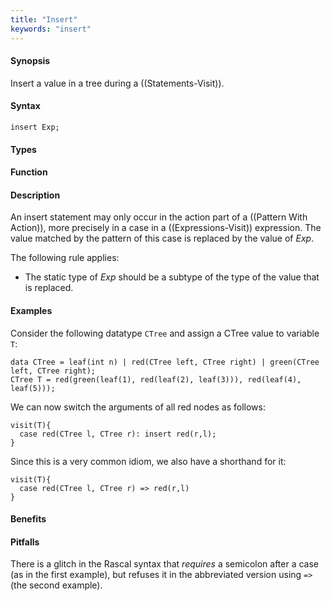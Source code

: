 ```yaml
---
title: "Insert"
keywords: "insert"
---
```


#### Synopsis

Insert a value in a tree during a ((Statements-Visit)).

#### Syntax

`insert Exp;`

#### Types

#### Function

#### Description

An insert statement may only occur in the action part of a ((Pattern With Action)), more precisely in
a case in a ((Expressions-Visit)) expression. The value matched by the pattern of this case is replaced by the value of _Exp_.

The following rule applies:

*  The static type of _Exp_ should be a subtype of the type of the value that is replaced.

#### Examples

Consider the following datatype `CTree` and assign a CTree value to variable `T`:
```rascal-shell
data CTree = leaf(int n) | red(CTree left, CTree right) | green(CTree left, CTree right);
CTree T = red(green(leaf(1), red(leaf(2), leaf(3))), red(leaf(4), leaf(5)));
```
We can now switch the arguments of all red nodes as follows:
```rascal-shell,continue
visit(T){
  case red(CTree l, CTree r): insert red(r,l);
}
```
Since this is a very common idiom, we also have a shorthand for it:
```rascal-shell,continue
visit(T){
  case red(CTree l, CTree r) => red(r,l)
}
```

#### Benefits

#### Pitfalls

There is a glitch in the Rascal syntax that _requires_ a semicolon after a case (as in the first example),
but refuses it in the abbreviated version using `=>` (the second example).

